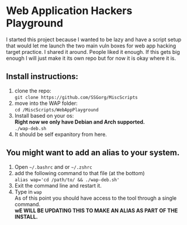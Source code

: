 # Web Application Hackers Playground
I started this project because I wanted to be lazy and have a script setup that would let me launch the two main vuln boxes for web app hacking target practice. I shared it around. People liked it enough. If this gets big enough I will just make it its own repo but for now it is okay where it is. 

## Install instructions: 
1. clone the repo:   
  `git clone https://github.com/SSGorg/MiscScripts`
2. move into the WAP folder:  
  `cd /MiscScripts/WebAppPlayground`
3. Install based on your os:   
**Right now we only have Debian and Arch supported.**  
  `./wap-deb.sh` 
4. It should be self expanitory from here.   

## You might want to add an alias to your system. 
1. Open `~/.bashrc` and or `~/.zshrc`
2. add the following command to that file (at the bottom)  
   ```alias wap='cd /path/to/ && ./wap-deb.sh' ```
3. Exit the command line and restart it. 
4. Type in `wap`  
As of this point you should have access to the tool through a single command.  
**wE WILL BE UPDATING THIS TO MAKE AN ALIAS AS PART OF THE INSTALL.**
